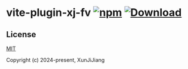 # vite-plugin-xj-fv [![npm](https://img.shields.io/npm/v/vite-plugin-xj-fv.svg)](https://www.npmjs.com/package/vite-plugin-xj-fv) [![Download](https://img.shields.io/npm/dm/vite-plugin-xj-fv)](https://www.npmjs.com/package/vite-plugin-xj-fv)

## License

[MIT](https://opensource.org/licenses/MIT)

Copyright (c) 2024-present, XunJiJiang
